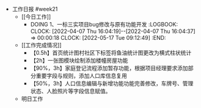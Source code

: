 - 工作日报 #week21
	- [[今日工作]]
		- DOING 1、一标三实项目bug修改与原有功能开发
		  :LOGBOOK:
		  CLOCK: [2022-04-07 Thu 16:04:19]--[2022-04-07 Thu 16:04:37] =>  00:00:18
		  CLOCK: [2022-05-17 Tue 09:12:49]
		  :END:
	- [[工作完成情况]]
		- 【0.5h】首页统计图村社区下标签将鱼油统计图更改为横式柱状统计
		- 【2h】一张图模块绘制添加楼幢房屋功能
		- 【90%，3h】家庭登记流程添加暂存功能，根据项目经理要求添加部分重要字段与规则，添加人口库信息复用
		- 【50%，3h】人口信息编辑与新增功能功能完善修改，车牌号、管理状态、人脸照片等字段信息赋值。
	- 明日工作